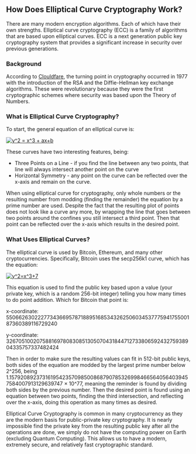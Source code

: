 ## How Does Elliptical Curve Cryptography Work?
There are many modern encryption algorithms. Each of which have their own strengths. Elliptical curve cryptography (ECC) is a family of algorithms that are based upon elliptical curves. ECC is a next generation public key cryptography system that provides a significant increase in security over previous generations.

### Background
According to [Clouldfare](https://blog.cloudflare.com/a-relatively-easy-to-understand-primer-on-elliptic-curve-cryptography/), the turning point in cryptography occurred in 1977 with the introduction of the RSA and the Diffie-Hellman key exchange algorithms. These were revolutionary because they were the first cryptographic schemes where security was based upon the Theory of Numbers. 

### What is Elliptical Curve Cryptography?
To start, the general equation of an elliptical curve is: 

<a href="https://www.codecogs.com/eqnedit.php?latex=y^2&space;=&space;x^3&space;&plus;&space;ax&plus;b" target="_blank"><img src="https://latex.codecogs.com/gif.latex?y^2&space;=&space;x^3&space;&plus;&space;ax&plus;b" title="y^2 = x^3 + ax+b" /></a>

These curves have two interesting features, being:
<ul>
  <li>Three Points on a Line - if you find the line between any two points, that line will always intersect another point on the curve</li>
  <li>Horizontal Symmetry - any point on the curve can be reflected over the x-axis and remain on the curve.</li>
 </ul>

When using elliptical curve for cryptography, only whole numbers or the resulting number from modding (finding the remainder) the equation by a prime number are used. Despite the fact that the resulting plot of points does not look like a curve any more, by wrapping the line that goes between two points around the confines you still intersect a third point. Then that point can be reflected over the x-axis which results in the desired point.

### What Uses Elliptical Curves?
The elliptical curve is used by Bitcoin, Ethereum, and many other cryptocurrencies. Specifically, Bitcoin uses the secp256k1 curve, which has the equation:  

<a href="https://www.codecogs.com/eqnedit.php?latex=y^2=x^3&plus;7" target="_blank"><img src="https://latex.codecogs.com/gif.latex?y^2=x^3&plus;7" title="y^2=x^3+7" /></a>

This equation is used to find the public key based upon a value (your private key, which is a random 256-bit integer) telling you how many times to do point addition. Which for Bitcoin that point is: 

x-coordinate: 55066263022277343669578718895168534326250603453777594175500187360389116729240

y-coordinate: 32670510020758816978083085130507043184471273380659243275938904335757337482424

Then in order to make sure the resulting values can fit in 512-bit public keys, both sides of the equation are modded by the largest prime number below 2^256, being 1.15792089237316195423570985008687907853269984665640564039457584007913129639747 × 10^77, meaning the reminder is found by dividing both sides by the previous number. Then the desired point is found using an equation between two points, finding the third intersection, and reflecting over the x-axis, doing this operation as many times as desired.

Elliptical Curve Cryptography is common in many cryptocurrency as they are the modern basis for public-private key cryptography. It is nearly impossible find the private key from the resulting public key after all the operations are done, we simply do not have the computing power on Earth (excluding Quantum Computing). This allows us to have a modern, extremely secure, and relatively fast cryptographic standard. 

